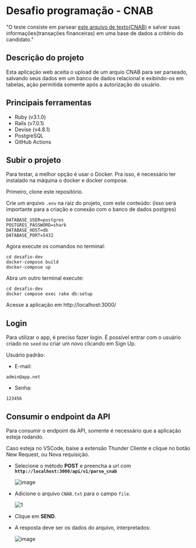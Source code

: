 # Desafio programação - CNAB

"O teste consiste em parsear [este arquivo de texto(CNAB)](https://github.com/ByCodersTec/desafio-ruby-on-rails/blob/master/CNAB.txt) e salvar suas informações(transações financeiras) em uma base de dados a critério do candidato."

## Descrição do projeto

Esta aplicação web aceita o upload de um arquio CNAB para ser parseado, salvando seus dados em um banco de dados relacional e exibindo-os em tabelas, ação permitida somente após a autorização do usuário.

## Principais ferramentas
- Ruby (v3.1.0)
- Rails (v7.0.1)
- Devise (v4.8.1)
- PostgreSQL
- GitHub Actions

## Subir o projeto

Para testar, a melhor opção é usar o Docker. Pra isso, é necessário ter instalado na máquina o docker e docker compose.

Primeiro, clone este repositório.

Crie um arquivo `.env` na raiz do projeto, com este conteúdo:
(isso será importante para a criação e conexão com o banco de dados postgres)

```
DATABASE_USER=postgres
POSTGRES_PASSWORD=shark
DATABASE_HOST=db
DATABASE_PORT=5432
```

Agora execute os comandos no terminal:

```
cd desafio-dev
docker-compose build
docker-compose up
```

Abra um outro terminal execute:

```
cd desafio-dev
docker compose exec rake db:setup
```

Acesse a aplicação em http://localhost:3000/

## Login

Para utilizar o app, é preciso fazer login. É possível entrar com o usuário criado no `seed` ou criar um novo clicando em Sign Up.

Usuário padrão:

- E-mail: 
```
admin@app.net
```
- Senha:
```
123456
```
## Consumir o endpoint da API

Para consumir o endpoint da API, somente é necessário que a aplicação esteja rodando.

Caso esteja no VSCode, baixe a extensão Thunder Cliente e clique no botão New Request, ou Nova requisição.

- Selecione o método **POST** e preencha a url com **`http://localhost:3000/api/v1/parse_cnab`**

  ![image](https://user-images.githubusercontent.com/74281572/196061726-e10da8e3-8d86-481f-ad06-7fcf14f98bb1.png)

- Adicione o arquivo `CNAB.txt` para o campo `file`.

  ![1](https://user-images.githubusercontent.com/74281572/196061737-cacdc40a-0547-4749-aa52-b9786a3d4101.PNG)

- Clique em **SEND**.

- A resposta deve ser os dados do arquivo, interpretados:

  ![image](https://user-images.githubusercontent.com/74281572/196061795-1cd4d23b-e481-45c9-b0ca-1be6712cd7c9.png)
